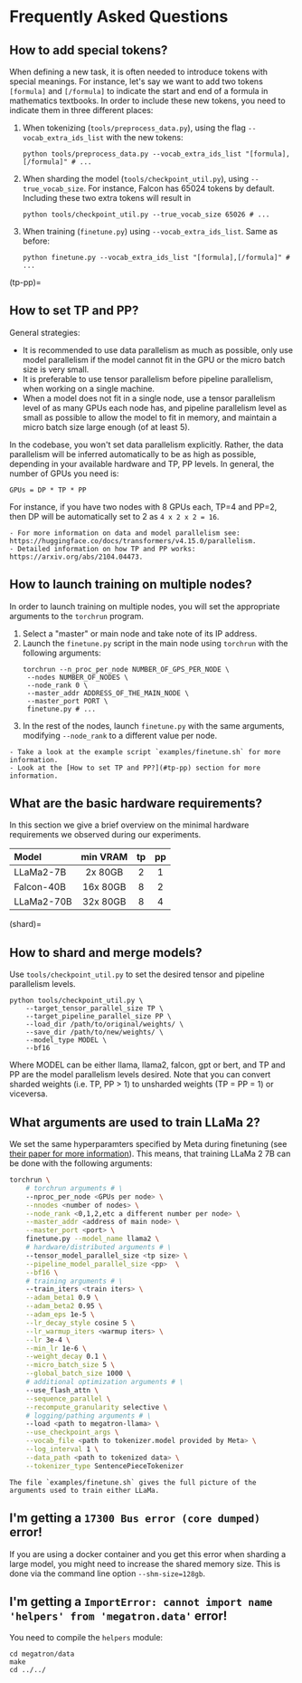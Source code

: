 # Frequently Asked Questions

## How to add special tokens?

When defining a new task, it is often needed to introduce tokens with special meanings.
For instance, let's say we want to add two tokens `[formula]` and `[/formula]` to indicate the start and end of a formula in mathematics textbooks.
In order to include these new tokens, you need to indicate them in three different places:

1. When tokenizing (`tools/preprocess_data.py`), using the flag `--vocab_extra_ids_list` with the new tokens:
    ```
    python tools/preprocess_data.py --vocab_extra_ids_list "[formula],[/formula]" # ...
    ```

1. When sharding the model (`tools/checkpoint_util.py`), using `--true_vocab_size`.
   For instance, Falcon has 65024 tokens by default.
   Including these two extra tokens will result in
   ```
   python tools/checkpoint_util.py --true_vocab_size 65026 # ...
   ```

1. When training (`finetune.py`) using `--vocab_extra_ids_list`.
   Same as before:
    ```
    python finetune.py --vocab_extra_ids_list "[formula],[/formula]" # ...
    ```

(tp-pp)=
## How to set TP and PP?

General strategies:
- It is recommended to use data parallelism as much as possible, only use model parallelism if the model cannot fit in the GPU or the micro batch size is very small.
- It is preferable to use tensor parallelism before pipeline parallelism, when working on a single machine.
- When a model does not fit in a single node, use a tensor parallelism level of as many GPUs each node has, and pipeline parallelism level as small as possible to allow the model to fit in memory, and maintain a micro batch size large enough (of at least 5).

In the codebase, you won't set data parallelism explicitly.
Rather, the data parallelism will be inferred automatically to be as high as possible, depending in your available hardware and TP, PP levels.
In general, the number of GPUs you need is:
```
GPUs = DP * TP * PP
```
For instance, if you have two nodes with 8 GPUs each, TP=4 and PP=2, then DP will be automatically set to 2 as `4 x 2 x 2 = 16`.

```{seealso}
- For more information on data and model parallelism see: https://huggingface.co/docs/transformers/v4.15.0/parallelism.
- Detailed information on how TP and PP works: https://arxiv.org/abs/2104.04473.
```

## How to launch training on multiple nodes?

In order to launch training on multiple nodes, you will set the appropriate arguments to the `torchrun` program.

1. Select a "master" or main node and take note of its IP address.
1. Launch the `finetune.py` script in the main node using `torchrun` with the following arguments:
   ```
   torchrun --n_proc_per_node NUMBER_OF_GPS_PER_NODE \
   	--nodes NUMBER_OF_NODES \
   	--node_rank 0 \
   	--master_addr ADDRESS_OF_THE_MAIN_NODE \
   	--master_port PORT \
   	finetune.py # ...
   ```
1. In the rest of the nodes, launch `finetune.py` with the same arguments, modifying `--node_rank` to a different value per node.

```{seealso}
- Take a look at the example script `examples/finetune.sh` for more information.
- Look at the [How to set TP and PP?](#tp-pp) section for more information.
```

## What are the basic hardware requirements?

In this section we give a brief overview on the minimal hardware requirements we observed during our experiments.

| Model      | min VRAM | tp  | pp  |
| :--------- | :------: | :-: | :-: |
| LLaMa2-7B  | 2x 80GB  | 2   | 1   |
| Falcon-40B | 16x 80GB | 8   | 2   |
| LLaMa2-70B | 32x 80GB | 8   | 4   |


(shard)=
## How to shard and merge models?

Use `tools/checkpoint_util.py` to set the desired tensor and pipeline parallelism levels.

```
python tools/checkpoint_util.py \
	--target_tensor_parallel_size TP \
	--target_pipeline_parallel_size PP \
	--load_dir /path/to/original/weights/ \
	--save_dir /path/to/new/weights/ \
	--model_type MODEL \
	--bf16
```
Where MODEL can be either llama, llama2, falcon, gpt or bert, and TP and PP are the model parallelism levels desired.
Note that you can convert sharded weights (i.e. TP, PP > 1) to unsharded weights (TP = PP = 1) or viceversa.

## What arguments are used to train LLaMa 2?

We set the same hyperparamters specified by Meta during finetuning (see [their paper for more information](https://ai.meta.com/research/publications/llama-2-open-foundation-and-fine-tuned-chat-models/)).
This means, that training LLaMa 2 7B can be done with the following arguments:

```bash
torchrun \
	# torchrun arguments # \
	--nproc_per_node <GPUs per node> \
	--nnodes <number of nodes> \
	--node_rank <0,1,2,etc a different number per node> \
	--master_addr <address of main node> \
	--master_port <port> \
	finetune.py --model_name llama2 \
	# hardware/distributed arguments # \
	--tensor_model_parallel_size <tp size> \
	--pipeline_model_parallel_size <pp>  \
	--bf16 \
	# training arguments # \
	--train_iters <train iters> \
	--adam_beta1 0.9 \
	--adam_beta2 0.95 \
	--adam_eps 1e-5 \
	--lr_decay_style cosine 5 \
	--lr_warmup_iters <warmup iters> \
	--lr 3e-4 \
	--min_lr 1e-6 \
	--weight_decay 0.1 \
	--micro_batch_size 5 \
	--global_batch_size 1000 \
	# additional optimization arguments # \
	--use_flash_attn \
	--sequence_parallel \
	--recompute_granularity selective \
	# logging/pathing arguments # \
	--load <path to megatron-llama> \
	--use_checkpoint_args \
	--vocab_file <path to tokenizer.model provided by Meta> \
	--log_interval 1 \
	--data_path <path to tokenized data> \
	--tokenizer_type SentencePieceTokenizer
```

```{seealso}
The file `examples/finetune.sh` gives the full picture of the arguments used to train either LLaMa.
```

## I'm getting a `17300 Bus error (core dumped)` error!

If you are using a docker container and you get this error when sharding a large model, you might need to increase the shared memory size.
This is done via the command line option `--shm-size=128gb`.

## I'm getting a `ImportError: cannot import name 'helpers' from 'megatron.data'` error!

You need to compile the `helpers` module:

```
cd megatron/data
make
cd ../../
```
